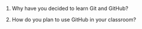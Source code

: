 1.  Why have you decided to learn Git and GitHub?

2.  How do you plan to use GitHub in your classroom?


